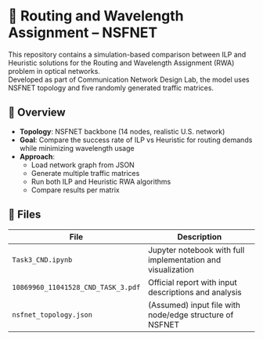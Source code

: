 # 🔁 Routing and Wavelength Assignment – NSFNET

This repository contains a simulation-based comparison between ILP and Heuristic solutions for the Routing and Wavelength Assignment (RWA) problem in optical networks.  
Developed as part of Communication Network Design Lab, the model uses NSFNET topology and five randomly generated traffic matrices.

## 📘 Overview

- **Topology**: NSFNET backbone (14 nodes, realistic U.S. network)
- **Goal**: Compare the success rate of ILP vs Heuristic for routing demands while minimizing wavelength usage
- **Approach**:
  - Load network graph from JSON
  - Generate multiple traffic matrices
  - Run both ILP and Heuristic RWA algorithms
  - Compare results per matrix

## 📂 Files

| File                    | Description                                                 |
|-------------------------|-------------------------------------------------------------|
| `Task3_CND.ipynb`       | Jupyter notebook with full implementation and visualization |
| `10869960_11041528_CND_TASK_3.pdf` | Official report with input descriptions and analysis            |
| `nsfnet_topology.json`  | (Assumed) input file with node/edge structure of NSFNET     |

